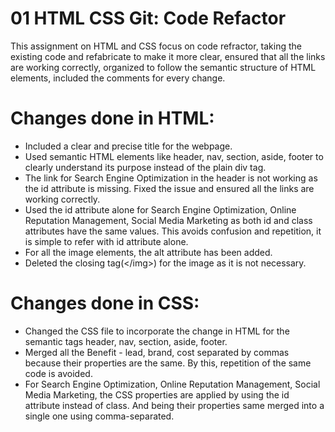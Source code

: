 # 01 HTML CSS Git: Code Refactor

This assignment on HTML and CSS focus on code refractor, taking the existing code and refabricate to make it more clear, ensured that all the links are working correctly, organized to follow the semantic structure of HTML elements, included the comments for every change.

# Changes done in HTML:

* Included a clear and precise title for the webpage.
* Used semantic HTML elements like header, nav, section, aside, footer to clearly understand its purpose instead of the plain div tag.
* The link for Search Engine Optimization in the header is not working as the id attribute is missing. Fixed the issue and ensured all the links are working correctly.
* Used the id attribute alone for Search Engine Optimization, Online Reputation Management, Social Media Marketing as both id and class attributes have the same values. This avoids confusion and repetition, it is simple to refer with id attribute alone.
* For all the image elements, the alt attribute has been added.
* Deleted the closing tag(\<\/img>) for the image as it is not necessary.

# Changes done in CSS:

* Changed the CSS file to incorporate the change in HTML for the semantic tags header, nav, section, aside, footer. 
* Merged all the Benefit - lead, brand, cost separated by commas because their properties are the same. By this, repetition of the same code is avoided.
* For Search Engine Optimization, Online Reputation Management, Social Media Marketing, the CSS properties are applied by using the id attribute instead of class. And being their properties same merged into a single one using comma-separated.